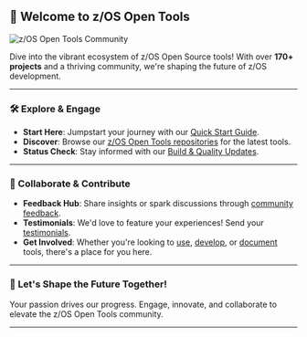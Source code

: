 ## 🚀 Welcome to z/OS Open Tools

![z/OS Open Tools Community](https://user-images.githubusercontent.com/your-image-link-here)

Dive into the vibrant ecosystem of z/OS Open Source tools! With over **170+ projects** and a thriving community, we're shaping the future of z/OS development.

---

### 🛠️ Explore & Engage

- **Start Here**: Jumpstart your journey with our [Quick Start Guide](/Guides/QuickStart.md).
- **Discover**: Browse our [z/OS Open Tools repositories](https://github.com/ZOSOpenTools) for the latest tools.
- **Status Check**: Stay informed with our [Build & Quality Updates](Guides/../Latest.md).

---

### 🤝 Collaborate & Contribute

- **Feedback Hub**: Share insights or spark discussions through [community feedback](https://github.com/orgs/ZOSOpenTools/discussions).
- **Testimonials**: We'd love to feature your experiences! Send your [testimonials](mailto:fultonm@ca.ibm.com).
- **Get Involved**: Whether you're looking to [use](/Guides/ThePackageManager.md), [develop](/Guides/developing.md), or [document](./UpdateDocs.md) tools, there's a place for you here.

---

### 📣 Let's Shape the Future Together!

Your passion drives our progress. Engage, innovate, and collaborate to elevate the z/OS Open Tools community.

---

